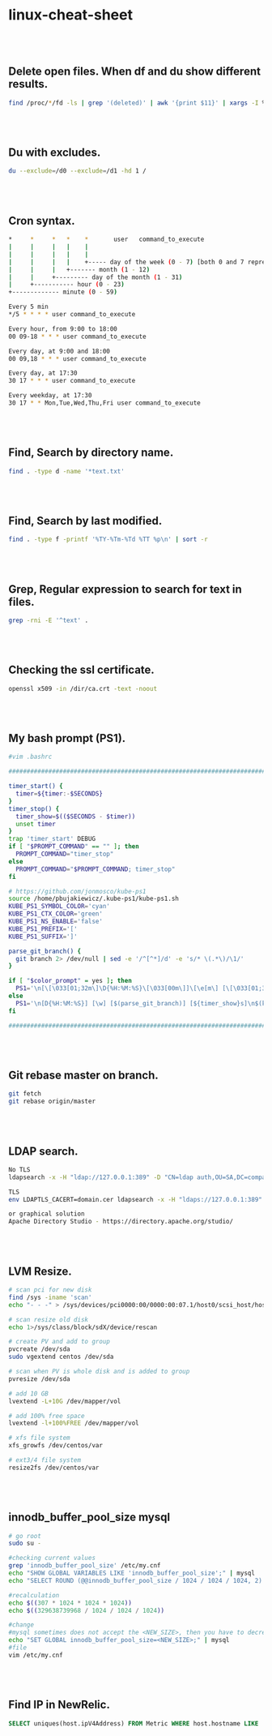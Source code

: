 # linux-cheat-sheet

<br /><br />

## Delete open files. When df and du show different results.
```bash
find /proc/*/fd -ls | grep '(deleted)' | awk '{print $11}' | xargs -I % sh -c 'echo /dev/null > %'
```

<br /><br />

## Du with excludes.
```bash
du --exclude=/d0 --exclude=/d1 -hd 1 /
```

<br /><br />

## Cron syntax.
```bash
*     *     *   *    *       user   command_to_execute
|     |     |   |    |
|     |     |   |    |
|     |     |   |    +----- day of the week (0 - 7) [both 0 and 7 represent Sunday]
|     |     |   +------- month (1 - 12)
|     |     +--------- day of the month (1 - 31)
|     +----------- hour (0 - 23)
+------------- minute (0 - 59)

Every 5 min
*/5 * * * * user command_to_execute

Every hour, from 9:00 to 18:00
00 09-18 * * * user command_to_execute

Every day, at 9:00 and 18:00
00 09,18 * * * user command_to_execute

Every day, at 17:30
30 17 * * * user command_to_execute

Every weekday, at 17:30
30 17 * * Mon,Tue,Wed,Thu,Fri user command_to_execute
```

<br /><br />

## Find, Search by directory name.
```bash
find . -type d -name '*text.txt'
```

<br /><br />

## Find, Search by last modified.
```bash
find . -type f -printf '%TY-%Tm-%Td %TT %p\n' | sort -r
```

<br /><br />

## Grep, Regular expression to search for text in files.
```bash
grep -rni -E '^text' .
```

<br /><br />

## Checking the ssl certificate.
```bash
openssl x509 -in /dir/ca.crt -text -noout
```

<br /><br />


## My bash prompt (PS1).
```bash
#vim .bashrc

#########################################################################

timer_start() {
  timer=${timer:-$SECONDS}
}
timer_stop() {
  timer_show=$(($SECONDS - $timer))
  unset timer
}
trap 'timer_start' DEBUG
if [ "$PROMPT_COMMAND" == "" ]; then
  PROMPT_COMMAND="timer_stop"
else
  PROMPT_COMMAND="$PROMPT_COMMAND; timer_stop"
fi

# https://github.com/jonmosco/kube-ps1
source /home/pbujakiewicz/.kube-ps1/kube-ps1.sh
KUBE_PS1_SYMBOL_COLOR='cyan'
KUBE_PS1_CTX_COLOR='green'
KUBE_PS1_NS_ENABLE='false'
KUBE_PS1_PREFIX='['
KUBE_PS1_SUFFIX=']'

parse_git_branch() {
  git branch 2> /dev/null | sed -e '/^[^*]/d' -e 's/* \(.*\)/\1/'
}

if [ "$color_prompt" = yes ]; then
  PS1='\n[\[\033[01;32m\]\D{%H:%M:%S}\[\033[00m\]]\[\e[m\] [\[\033[01;36m\]\w\[\033[00m\]] [\[\033[01;32m\]$(parse_git_branch)\[\033[00m\]]\[\e[m\] [${timer_show}s]\n$(kube_ps1)\n\[\033[01;32m\]\$\[\033[00m\]\[\e[m\] '
else
  PS1='\n[D{%H:%M:%S}] [\w] [$(parse_git_branch)] [${timer_show}s]\n$(kube_ps1)\n\$ '
fi

#########################################################################
```

<br /><br />

## Git rebase master on branch.
```bash
git fetch
git rebase origin/master
```

<br /><br />

## LDAP search.
```bash
No TLS
ldapsearch -x -H "ldap://127.0.0.1:389" -D "CN=ldap auth,OU=SA,DC=company,DC=com" -w password -b "OU=Search here,DC=company,DC=com" "(&(objectClass=group)(|(cn=dev*)(cn=devops*)))"

TLS
env LDAPTLS_CACERT=domain.cer ldapsearch -x -H "ldaps://127.0.0.1:389" -D "CN=ldap auth,OU=SA,DC=company,DC=com" -w password -b "OU=Search here,DC=company,DC=com" "(&(objectClass=group)(|(cn=dev*)(cn=devops*)))"

or graphical solution
Apache Directory Studio - https://directory.apache.org/studio/
```

<br /><br />

## LVM Resize.
```bash
# scan pci for new disk
find /sys -iname 'scan'
echo "- - -" > /sys/devices/pci0000:00/0000:00:07.1/host0/scsi_host/host0/scan

# scan resize old disk
echo 1>/sys/class/block/sdX/device/rescan

# create PV and add to group
pvcreate /dev/sda
sudo vgextend centos /dev/sda

# scan when PV is whole disk and is added to group
pvresize /dev/sda

# add 10 GB
lvextend -L+10G /dev/mapper/vol

# add 100% free space
lvextend -l+100%FREE /dev/mapper/vol

# xfs file system
xfs_growfs /dev/centos/var

# ext3/4 file system
resize2fs /dev/centos/var
```

<br /><br />

## innodb_buffer_pool_size mysql
```bash
# go root
sudo su -
```
```bash
#checking current values
grep 'innodb_buffer_pool_size' /etc/my.cnf
echo "SHOW GLOBAL VARIABLES LIKE 'innodb_buffer_pool_size';" | mysql
echo "SELECT ROUND (@@innodb_buffer_pool_size / 1024 / 1024 / 1024, 2) 'innodb_buffer_pool_size (GB)';" | mysql
```
```bash
#recalculation
echo $((307 * 1024 * 1024 * 1024))
echo $((329638739968 / 1024 / 1024 / 1024))
```
```bash
#change
#mysql sometimes does not accept the <NEW_SIZE>, then you have to decrease it!!
echo "SET GLOBAL innodb_buffer_pool_size=<NEW_SIZE>;" | mysql
#file
vim /etc/my.cnf
```

<br /><br />

## Find IP in NewRelic.
```sql
SELECT uniques(host.ipV4Address) FROM Metric WHERE host.hostname LIKE '%jenkins-test%' AND host.ipV4Address IS NOT NULL
```

<br /><br />
